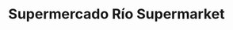 ---
title: "Supermercado Río Supermarket"
url: /caracas/supermercado-rio-supermarket-av-vollmer/
shop: supermercado
---